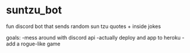 # suntzu_bot
fun discord bot that sends random sun tzu quotes + inside jokes

goals:
-mess around with discord api
-actually deploy and app to heroku
-add a rogue-like game


